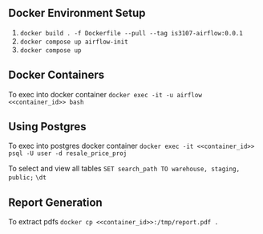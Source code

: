 ## Docker Environment Setup
1. `docker build . -f Dockerfile --pull --tag is3107-airflow:0.0.1`
2. `docker compose up airflow-init`
3. `docker compose up`

## Docker Containers
To exec into docker container
```docker exec -it -u airflow <<container_id>> bash```

## Using Postgres
To exec into postgres docker container
```docker exec -it <<container_id>> psql -U user -d resale_price_proj```

To select and view all tables
```SET search_path TO warehouse, staging, public;```
```\dt```

## Report Generation
To extract pdfs
```docker cp <<container_id>>:/tmp/report.pdf .```